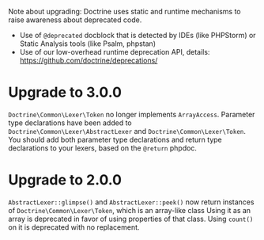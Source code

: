 Note about upgrading: Doctrine uses static and runtime mechanisms to raise
awareness about deprecated code.

- Use of `@deprecated` docblock that is detected by IDEs (like PHPStorm) or
  Static Analysis tools (like Psalm, phpstan)
- Use of our low-overhead runtime deprecation API, details:
  https://github.com/doctrine/deprecations/

# Upgrade to 3.0.0

`Doctrine\Common\Lexer\Token` no longer implements `ArrayAccess`.
Parameter type declarations have been added to
`Doctrine\Common\Lexer\AbstractLexer` and `Doctrine\Common\Lexer\Token`.
You should add both parameter type declarations and return type declarations to
your lexers, based on the `@return` phpdoc.

# Upgrade to 2.0.0

`AbstractLexer::glimpse()` and `AbstractLexer::peek()` now return
instances of `Doctrine\Common\Lexer\Token`, which is an array-like class
Using it as an array is deprecated in favor of using properties of that class.
Using `count()` on it is deprecated with no replacement.
